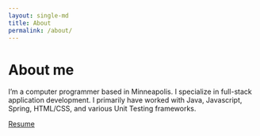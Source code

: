 ```yaml
---
layout: single-md
title: About
permalink: /about/
---
```



# About me

I’m a computer programmer based in Minneapolis. I specialize in full-stack application development. I primarily have worked with Java, Javascript, Spring, HTML/CSS, and various Unit Testing frameworks.

[Resume](assets/resume_1_pg.pdf)
